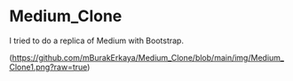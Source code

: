 # Medium_Clone
I tried to do a replica of Medium with Bootstrap.

(https://github.com/mBurakErkaya/Medium_Clone/blob/main/img/Medium_Clone1.png?raw=true)

